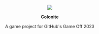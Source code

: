 <p align="center">
  <img src="https://github.com/rahmatnazali/colontie/blob/main/assets/colonite_icon.png" />
</p>

<p style="text-align: center;"><b>Colonite</b></p>
<p style="text-align: center;">A game project for GitHub's Game Off 2023</p>
